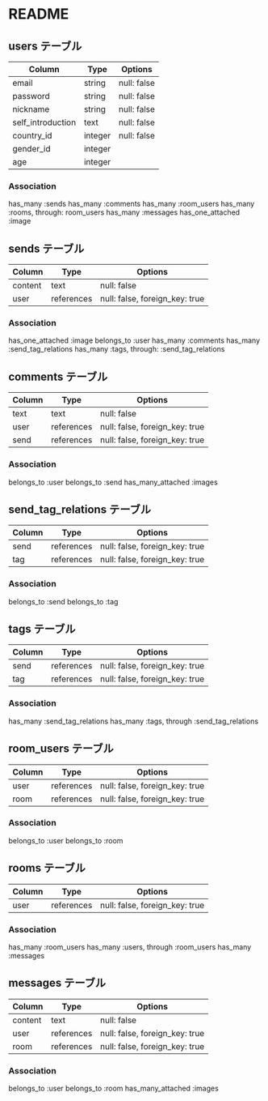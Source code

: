 # README

## users テーブル

| Column              | Type    | Options     |
| --------------------| ------  | ----------  |
| email               | string  | null: false |
| password            | string  | null: false |
| nickname            | string  | null: false |
| self_introduction   | text    | null: false |
| country_id          | integer | null: false |
| gender_id           | integer |             |
| age                 | integer |             |

### Association
has_many :sends
has_many :comments
has_many :room_users
has_many :rooms, through: room_users
has_many :messages
has_one_attached :image

## sends テーブル

| Column     | Type       | Options                        |
| ---------- | ---------- | -----------------------------  |
| content    | text       | null: false                    |
| user       | references | null: false, foreign_key: true |

### Association
has_one_attached :image
belongs_to :user
has_many :comments
has_many :send_tag_relations
has_many :tags, through: :send_tag_relations

## comments テーブル
| Column     | Type       | Options                        |
| ---------- | ---------- | -----------------------------  |
| text       | text       | null: false                    |
| user       | references | null: false, foreign_key: true |
| send       | references | null: false, foreign_key: true |

### Association
belongs_to :user
belongs_to :send
has_many_attached :images

## send_tag_relations テーブル

| Column     | Type       | Options                        |
| ---------- | ---------- | -----------------------------  |
| send       | references | null: false, foreign_key: true |
| tag        | references | null: false, foreign_key: true |

### Association
belongs_to :send
belongs_to :tag

## tags テーブル
| Column     | Type       | Options                        |
| ---------- | ---------- | -----------------------------  |
| send       | references | null: false, foreign_key: true |
| tag        | references | null: false, foreign_key: true |

### Association
has_many :send_tag_relations
has_many :tags, through :send_tag_relations

## room_users テーブル
| Column   | Type       | Options                        |
| ---------| ---------- | -----------------------------  |
| user     | references | null: false, foreign_key: true |
| room     | references | null: false, foreign_key: true |

### Association
belongs_to :user
belongs_to :room

## rooms テーブル　
| Column     | Type       | Options                        |
| ---------- | ---------- | -----------------------------  |
| user       | references | null: false, foreign_key: true |

### Association
has_many :room_users
has_many :users, through :room_users
has_many :messages

## messages テーブル
| Column     | Type       | Options                        |
| ---------- | ---------- | -----------------------------  |
| content    | text       | null: false                    |
| user       | references | null: false, foreign_key: true |
| room       | references | null: false, foreign_key: true |
 
 ### Association
 belongs_to :user
 belongs_to :room
 has_many_attached :images
